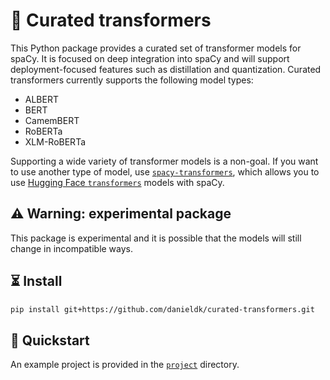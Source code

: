 # 🤖 Curated transformers

This Python package provides a curated set of transformer models for spaCy. It
is focused on deep integration into spaCy and will support deployment-focused
features such as distillation and quantization. Curated transformers currently
supports the following model types:

- ALBERT
- BERT
- CamemBERT
- RoBERTa
- XLM-RoBERTa

Supporting a wide variety of transformer models is a non-goal. If you want
to use another type of model, use
[`spacy-transformers`](https://github.com/explosion/spacy-transformers), which
allows you to use [Hugging Face
`transformers`](https://github.com/huggingface/transformers) models with spaCy.

## ⚠️ Warning: experimental package

This package is experimental and it is possible that the models will still
change in incompatible ways.

## ⏳ Install

```bash
pip install git+https://github.com/danieldk/curated-transformers.git
```

## 🚀 Quickstart

An example project is provided in the [`project`](project) directory.

